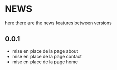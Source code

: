 # NEWS
here there are the news features between versions

  ## 0.0.1
  - mise en place de la page about
  - mise en place de la page contact
  - mise en place de la page home
